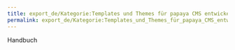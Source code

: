 ```yaml
---
title: export_de/Kategorie:Templates und Themes für papaya CMS entwickeln
permalink: export_de/Kategorie:Templates_und_Themes_für_papaya_CMS_entwickeln/
---
```


Handbuch